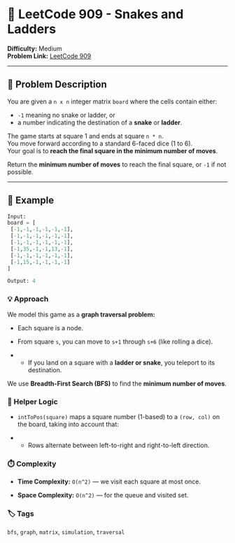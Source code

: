 # 🎲 LeetCode 909 - Snakes and Ladders

**Difficulty:** Medium  
**Problem Link:** [LeetCode 909](https://leetcode.com/problems/snakes-and-ladders)

---

## 📘 Problem Description

You are given a `n x n` integer matrix `board` where the cells contain either:
- `-1` meaning no snake or ladder, or
- a number indicating the destination of a **snake** or **ladder**.

The game starts at square 1 and ends at square `n * n`.  
You move forward according to a standard 6-faced dice (1 to 6).  
Your goal is to **reach the final square in the minimum number of moves**.

Return the **minimum number of moves** to reach the final square, or `-1` if not possible.

---

## 🎯 Example

```python
Input:
board = [
 [-1,-1,-1,-1,-1,-1],
 [-1,-1,-1,-1,-1,-1],
 [-1,-1,-1,-1,-1,-1],
 [-1,35,-1,-1,13,-1],
 [-1,-1,-1,-1,-1,-1],
 [-1,15,-1,-1,-1,-1]
]

Output: 4
```

### 💡 Approach

We model this game as a **graph traversal problem:**

- Each square is a node.

- From square `s`, you can move to `s+1` through `s+6` (like rolling a dice).

- - If you land on a square with a **ladder or snake**, you teleport to its destination.

We use **Breadth-First Search (BFS)** to find the **minimum number of moves**.

### 🧠 Helper Logic

- `intToPos(square)` maps a square number (1-based) to a `(row, col)` on the board, taking into account that:

- - Rows alternate between left-to-right and right-to-left direction.

### ⏱️ Complexity

- **Time Complexity:** `O(n^2)` — we visit each square at most once.

- **Space Complexity:** `O(n^2)` — for the queue and visited set.

### 🏷️ Tags

`bfs`, `graph`, `matrix`, `simulation`, `traversal`